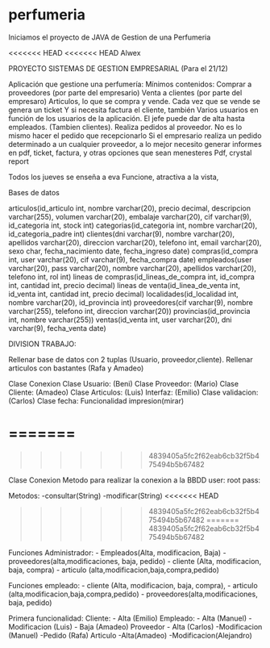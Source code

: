 # perfumeria

Iniciamos el proyecto de JAVA de Gestion de una Perfumeria

<<<<<<< HEAD
<<<<<<< HEAD
Alwex

PROYECTO SISTEMAS DE GESTION EMPRESARIAL (Para el 21/12)

Aplicación que gestione una perfumería:
Mínimos contenidos:
	Comprar a proveedores (por parte del empresario)
	Venta a clientes (por parte del empresaro)
	Articulos, lo que se compra y vende.
	Cada vez que se vende se genera un ticket
	Y si necesita factura el cliente, también
	Varios usuarios en función de los usuarios de la aplicación. El jefe puede dar de alta hasta empleados. (Tambien clientes).
	Realiza pedidos al proveedor. No es lo mismo hacer el pedido que recepcionarlo
	Si el empresario realiza un pedido determinado a un cualquier proveedor,  a lo mejor necesito generar informes en pdf, ticket, factura, y otras opciones que sean menesteres
Pdf, crystal report

Todos los jueves se enseña a eva
Funcione, atractiva a la vista, 

Bases de datos

articulos(id_articulo int, nombre varchar(20), precio decimal, descripcion varchar(255), volumen varchar(20), embalaje varchar(20), cif varchar(9), id_categoria int, stock int)
categorias(id_categoria int, nombre varchar(20), id_categoria_padre int)
clientes(dni varchar(9), nombre varchar(20), apellidos varchar(20), direccion varchar(20), telefono int, email varchar(20), sexo char, fecha_nacimiento date, fecha_ingreso date)
compras(id_compra int, user varchar(20), cif varchar(9), fecha_compra date)
empleados(user varchar(20), pass varchar(20), nombre varchar(20), apellidos varchar(20), telefono int, rol int)
lineas de compras(id_lineas_de_compra int, id_compra int, cantidad int, precio decimal)
lineas de venta(id_linea_de_venta int, id_venta int, cantidad int, precio decimal)
localidades(id_localidad int, nombre varchar(20), id_provincia int)
proveedores(cif varchar(9), nombre varchar(255), telefono int, direccion varchar(20))
provincias(id_provincia int, nombre varchar(255))
ventas(id_venta int, user varchar(20), dni varchar(9), fecha_venta date) 

DIVISION TRABAJO:

Rellenar base de datos con 2 tuplas (Usuario, proveedor,cliente). Rellenar articulos con bastantes (Rafa y Amadeo)

Clase Conexion 
Clase Usuario: (Beni)
Clase Proveedor: (Mario)
Clase Cliente: (Amadeo)
Clase Articulos: (Luis)
Interfaz: (Emilio)
Clase validacion: (Carlos)
Clase fecha: 
Funcionalidad impresion(mirar)


=======
=======
>>>>>>> 4839405a5fc2f62eab6cb32f5b475494b5b67482

Clase Conexion
Metodo para realizar la conexion a la BBDD
user: root
pass: 

Metodos:
	-consultar(String)
	-modificar(String)
<<<<<<< HEAD
>>>>>>> 4839405a5fc2f62eab6cb32f5b475494b5b67482
=======
>>>>>>> 4839405a5fc2f62eab6cb32f5b475494b5b67482

Funciones Administrador: 
	- Empleados(Alta, modificacion, Baja)
	- proveedores(alta,modificaciones, baja, pedido)
	- cliente (Alta, modificacion, baja, compra)
	- articulo (alta,modificacion,baja,compra,pedido)

Funciones empleado:
	- cliente (Alta, modificacion, baja, compra), 
	- articulo (alta,modificacion,baja,compra,pedido)
	- proveedores(alta,modificaciones, baja, pedido)


Primera funcionalidad:
	Cliente: 
		- Alta (Emilio)
	Empleado:
		- Alta (Manuel)
		- Modificacion (Luis)
		- Baja (Amadeo)
	Proveedor
		- Alta (Carlos)
		-Modificacion (Manuel)
		-Pedido (Rafa)
	Articulo
		-Alta(Amadeo)
		-Modificacion(Alejandro)

